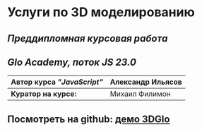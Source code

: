 # Услуги по 3D моделированию
## _Преддипломная курсовая работа_
## _Glo Academy, поток JS 23.0_

| Автор курса _"JavaScript"_ | Александр Ильясов |
| --- | --- |
| **Куратор на курсе:** | Михаил Филимон |

## Посмотреть на github: [демо 3DGlo](https://slesareva-gala.github.io/3DGlo/)
